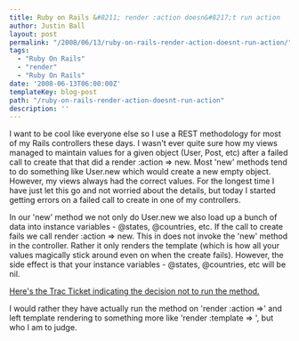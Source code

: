 ```yaml
---
title: Ruby on Rails &#8211; render :action doesn&#8217;t run action
author: Justin Ball
layout: post
permalink: "/2008/06/13/ruby-on-rails-render-action-doesnt-run-action/"
tags:
  - "Ruby On Rails"
  - "render"
  - "Ruby On Rails"
date: '2008-06-13T06:00:00Z'
templateKey: blog-post
path: "/ruby-on-rails-render-action-doesnt-run-action"
description: ''
---
```


I want to be cool like everyone else so I use a REST methodology for most of my Rails controllers these days. I wasn't ever quite sure how my views managed to maintain values for a given object (User, Post, etc) after a failed call to create that that did a render :action => new. Most 'new' methods tend to do something like User.new which would create a new empty object. However, my views always had the correct values. For the longest time I have just let this go and not worried about the details, but today I started getting errors on a failed call to create in one of my controllers.

In our 'new' method we not only do User.new we also load up a bunch of data into instance variables - @states, @countries, etc. If the call to create fails we call render :action => new. This in does not invoke the 'new' method in the controller. Rather it only renders the template (which is how all your values magically stick around even on when the create fails). However, the side effect is that your instance variables - @states, @countries, etc will be nil.

[Here's the Trac Ticket indicating the decision not to run the method.][1]

 [1]: http://dev.rubyonrails.org/ticket/11037

I would rather they have actually run the method on 'render :action =>' and left template rendering to something more like 'render :template => ', but who I am to judge.
